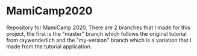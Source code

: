 # MamiCamp2020
Repository for MamiCamp 2020. There are 2 branches that I made for this project, the first is the "master" branch which follows the original tutorial from raywenderlich and the "my-version" branch which is a variation that I made from the tutorial application.
